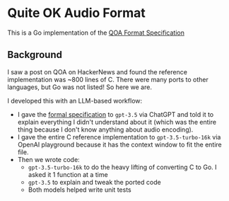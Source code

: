 # Quite OK Audio Format
This is a Go implementation of the [QOA Format Specification](https://qoaformat.org/)

## Background
I saw a post on QOA on HackerNews and found the reference implementation was ~800 lines of C. There were many ports to other languages, but Go was not listed! So here we are.

I developed this with an LLM-based workflow:
- I gave the [formal specification](https://qoaformat.org/qoa-specification.pdf) to `gpt-3.5` via ChatGPT and told it to explain everything I didn't understand about it (which was the entire thing because I don't know anything about audio encoding).
- I gave the entire C reference implementation to `gpt-3.5-turbo-16k` via OpenAI playground because it has the context window to fit the entire file.
- Then we wrote code:
    - `gpt-3.5-turbo-16k` to do the heavy lifting of converting C to Go. I asked it 1 function at a time
    - `gpt-3.5` to explain and tweak the ported code
    - Both models helped write unit tests
